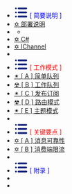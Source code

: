 -  <span style='color:Blue'><img src="wwwroot/images/MB.svg" alt="" style="margin-bottom:-4px" />&nbsp;[ 简要说明 ]</span>
-  [✡ 部署说明 ](v1.0.0.md)
-  -
-  [✡ C# ](v2.0.0.md)
-  [✡ IChannel ](v2_1.0.0.md)
-  
-  <span style='color:RED'><img src="wwwroot/images/MB.svg" alt="" style="margin-bottom:-4px" />&nbsp;[ 工作模式 ]</span>
-  [ ✴ [ A ] 简单队列 ](M1.0.0.md)
-  [ ☢ [ B ] 工作队列 ](M2.0.0.md)
-  [ ✴ [ C ] 发布订阅 ](M3.0.0.md)
-  [ ☢ [ D ] 路由模式 ](M4.0.0.md)
-  [ ✴ [ E ] 主题模式 ](M5.0.0.md)
-  
-  <span style='color:RED'><img src="wwwroot/images/MB.svg" alt="" style="margin-bottom:-4px" />&nbsp;[ 关键要点 ]</span>
-  [ ✡ [ A ] 消息可靠性 ](Q1.0.0.md)
-  [ ✡ [ B ] 消费端限流 ](Q2.0.0.md)
-  
-  <span style='color:Blue'><img src="wwwroot/images/MB.svg" alt="" style="margin-bottom:-4px" />&nbsp;[ 附录 ]</span>
-  
-  



